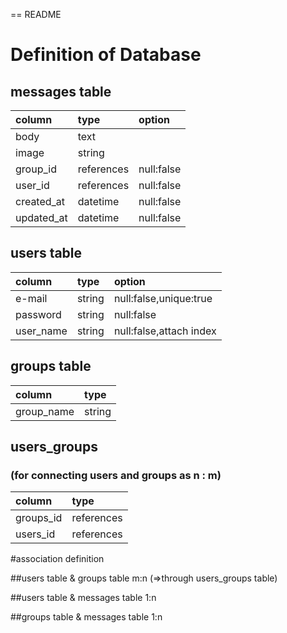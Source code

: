 == README


# Definition of Database

## messages table
|column|type|option|
|:--|:--|:--|
|body|text||
|image|string||
|group_id|references|null:false|
|user_id|references|null:false|
|created_at|datetime|null:false|
|updated_at|datetime|null:false

## users table
|column|type|option|
|:--|:--|:--|
|e-mail|string|null:false,unique:true|
|password|string|null:false|
|user_name|string|null:false,attach index|

## groups table
|column|type|
|:--|:--|
|group_name|string|null:false|

## users_groups
### (for connecting users and groups as n : m)
|column|type|
|:--|:--|
|groups_id|references|
|users_id|references|

#association definition

##users table & groups table
m:n (=>through users_groups table)

##users table & messages table
1:n

##groups table & messages table
1:n



